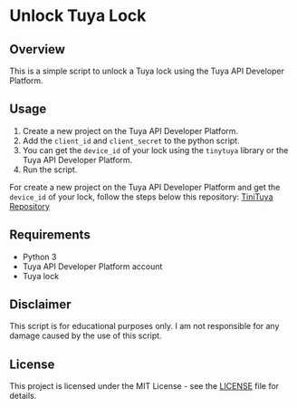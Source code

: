 # Unlock Tuya Lock

## Overview

This is a simple script to unlock a Tuya lock using the Tuya API Developer Platform.

## Usage

1. Create a new project on the Tuya API Developer Platform. 
2. Add the `client_id` and `client_secret` to the python script.
3. You can get the `device_id` of your lock using the `tinytuya` library or the Tuya API Developer Platform.
3. Run the script.

For create a new project on the Tuya API Developer Platform and get the `device_id` of your lock, follow the steps below this repository: [TiniTuya Repository](https://github.com/jasonacox/tinytuya?tab=readme-ov-file)

## Requirements

- Python 3
- Tuya API Developer Platform account
- Tuya lock

## Disclaimer

This script is for educational purposes only. I am not responsible for any damage caused by the use of this script.

## License

This project is licensed under the MIT License - see the [LICENSE](LICENSE) file for details.
